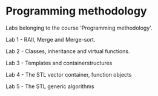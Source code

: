 # Programming methodology
Labs belonging to the course 'Programming methodology'.

Lab 1 - RAII, Merge and Merge-sort.

Lab 2 - Classes, inheritance and virtual functions.

Lab 3 - Templates and containerstructures

Lab 4 - The STL vector container, function objects

Lab 5 - The STL generic algorithms
